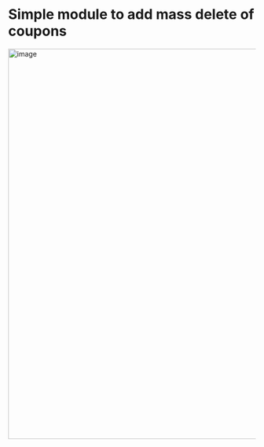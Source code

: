 <h1>Simple module to add mass delete of coupons</h1>

<img width="1832" height="795" alt="image" src="https://github.com/user-attachments/assets/30573082-1369-462e-bd2d-720a4ae1185a" />
